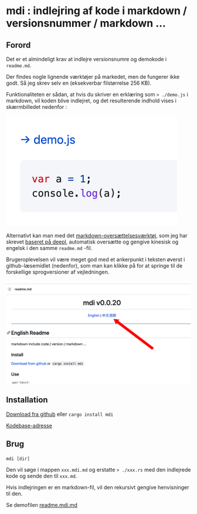 # mdi : indlejring af kode i markdown / versionsnummer / markdown ...

## Forord

Det er et almindeligt krav at indlejre versionsnumre og demokode i `readme.md`.

Der findes nogle lignende værktøjer på markedet, men de fungerer ikke godt. Så jeg skrev selv en (eksekverbar filstørrelse 256 KB).

Funktionaliteten er sådan, at hvis du skriver en erklæring som `> ./demo.js` i markdown, vil koden blive indlejret, og det resulterende indhold vises i skærmbilledet nedenfor :

![](https://raw.githubusercontent.com/gcxfd/img/gh-pages/i9g9We.png)

Alternativt kan man med det [markdown-oversættelsesværktøj](https://rmw.link/log/2021-12-09-markdown-translate), som jeg har skrevet [baseret på deepl](https://rmw.link/log/2021-12-09-markdown-translate), automatisk oversætte og gengive kinesisk og engelsk i den samme `readme.md` -fil.

Brugeroplevelsen vil være meget god med et ankerpunkt i teksten øverst i github-læsemidlet (nedenfor), som man kan klikke på for at springe til de forskellige sprogversioner af vejledningen.

![](https://raw.githubusercontent.com/gcxfd/img/gh-pages/YQfKiS.png)

## Installation

[Download fra github](https://github.com/rmw-lib/mdi/releases) eller `cargo install mdi`

[Kodebase-adresse](https://github.com/rmw-lib/mdi)

## Brug

`mdi [dir]`

Den vil søge i mappen `xxx.mdi.md` og erstatte `> ./xxx.rs` med den indlejrede kode og sende den til `xxx.md`.

Hvis indlejringen er en markdown-fil, vil den rekursivt gengive henvisninger til den.

Se demofilen [readme.mdi.md](https://raw.githubusercontent.com/rmw-lib/mdi/master/readme.mdi.md)